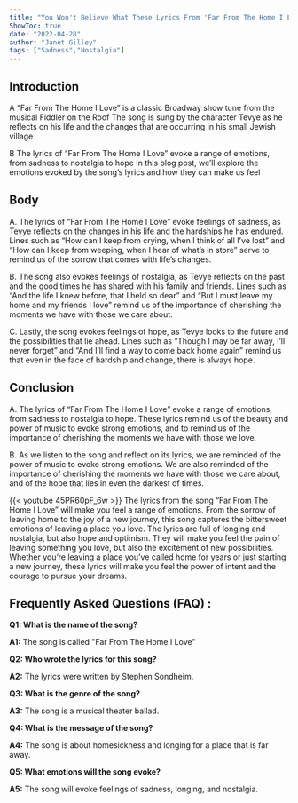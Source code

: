 ```yaml
---
title: "You Won't Believe What These Lyrics From 'Far From The Home I Love' Will Make You Feel!"
ShowToc: true 
date: "2022-04-28"
author: "Janet Gilley" 
tags: ["Sadness","Nostalgia"]
---
```

## Introduction 

A “Far From The Home I Love” is a classic Broadway show tune from the musical Fiddler on the Roof The song is sung by the character Tevye as he reflects on his life and the changes that are occurring in his small Jewish village 

B The lyrics of “Far From The Home I Love” evoke a range of emotions, from sadness to nostalgia to hope In this blog post, we’ll explore the emotions evoked by the song’s lyrics and how they can make us feel 

## Body 

A. The lyrics of “Far From The Home I Love” evoke feelings of sadness, as Tevye reflects on the changes in his life and the hardships he has endured. Lines such as “How can I keep from crying, when I think of all I’ve lost” and “How can I keep from weeping, when I hear of what’s in store” serve to remind us of the sorrow that comes with life’s changes. 

B. The song also evokes feelings of nostalgia, as Tevye reflects on the past and the good times he has shared with his family and friends. Lines such as “And the life I knew before, that I held so dear” and “But I must leave my home and my friends I love” remind us of the importance of cherishing the moments we have with those we care about. 

C. Lastly, the song evokes feelings of hope, as Tevye looks to the future and the possibilities that lie ahead. Lines such as “Though I may be far away, I’ll never forget” and “And I’ll find a way to come back home again” remind us that even in the face of hardship and change, there is always hope. 

## Conclusion 

A. The lyrics of “Far From The Home I Love” evoke a range of emotions, from sadness to nostalgia to hope. These lyrics remind us of the beauty and power of music to evoke strong emotions, and to remind us of the importance of cherishing the moments we have with those we love. 

B. As we listen to the song and reflect on its lyrics, we are reminded of the power of music to evoke strong emotions. We are also reminded of the importance of cherishing the moments we have with those we care about, and of the hope that lies in even the darkest of times.

{{< youtube 45PR60pF_6w >}} 
The lyrics from the song “Far From The Home I Love” will make you feel a range of emotions. From the sorrow of leaving home to the joy of a new journey, this song captures the bittersweet emotions of leaving a place you love. The lyrics are full of longing and nostalgia, but also hope and optimism. They will make you feel the pain of leaving something you love, but also the excitement of new possibilities. Whether you’re leaving a place you’ve called home for years or just starting a new journey, these lyrics will make you feel the power of intent and the courage to pursue your dreams.

## Frequently Asked Questions (FAQ) :
**Q1: What is the name of the song?**

**A1:** The song is called "Far From The Home I Love" 

**Q2: Who wrote the lyrics for this song?**

**A2:** The lyrics were written by Stephen Sondheim.

**Q3: What is the genre of the song?**

**A3:** The song is a musical theater ballad.

**Q4: What is the message of the song?**

**A4:** The song is about homesickness and longing for a place that is far away.

**Q5: What emotions will the song evoke?**

**A5:** The song will evoke feelings of sadness, longing, and nostalgia.



